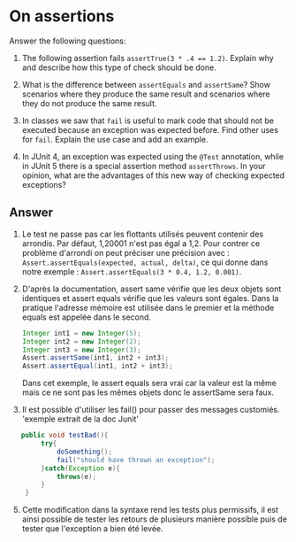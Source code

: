 # On assertions

Answer the following questions:

1. The following assertion fails `assertTrue(3 * .4 == 1.2)`. Explain why and describe how this type of check should be
   done.

2. What is the difference between `assertEquals` and `assertSame`? Show scenarios where they produce the same result and
   scenarios where they do not produce the same result.

3. In classes we saw that `fail` is useful to mark code that should not be executed because an exception was expected
   before. Find other uses for `fail`. Explain the use case and add an example.

4. In JUnit 4, an exception was expected using the `@Test` annotation, while in JUnit 5 there is a special assertion
   method `assertThrows`. In your opinion, what are the advantages of this new way of checking expected exceptions?

## Answer

1. Le test ne passe pas car les flottants utilisés peuvent contenir des arrondis. Par défaut, 1,20001 n'est pas égal a
   1,2. Pour contrer ce problème d'arrondi on peut préciser une précision
   avec : `Assert.assertEquals(expected, actual, delta)`, ce qui donne dans notre
   exemple : `Assert.assertEquals(3 * 0.4, 1.2, 0.001)`.

2. D'après la documentation, assert same vérifie que les deux objets sont identiques et assert equals vérifie que les
   valeurs sont égales. Dans la pratique l'adresse mémoire est utilisée dans le premier et la méthode equals est appelée
   dans le second.<br>
    ```java
   Integer int1 = new Integer(5);
    Integer int2 = new Integer(2);
    Integer int3 = new Integer(3);
    Assert.assertSame(int1, int2 + int3);
    Assert.assertEqual(int1, int2 + int3);
   ```
   Dans cet exemple, le assert equals sera vrai car la valeur est la même mais ce ne sont pas les mêmes objets donc le
   assertSame sera faux.

3. Il est possible d'utiliser les fail() pour passer des messages customiés. 'exemple extrait de la doc Junit'

```java
   public void testBad(){
        try{
            doSomething();
            fail("should have thrown an exception");
        }catch(Exception e){
            throws(e);
        }
    }
```

5. Cette modification dans la syntaxe rend les tests plus permissifs, il est ainsi possible de tester les retours de
   plusieurs manière possible puis de tester que l'exception a bien été levée.